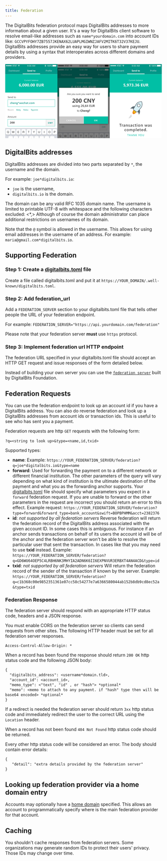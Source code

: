 ```yaml
---
title: Federation
---
```


The DigitalBits federation protocol maps DigitalBits addresses to more information about a given user. It's a way for DigitalBits client software
to resolve email-like addresses such as `name*yourdomain.com` into account IDs like: `GCCVPYFOHY7ZB7557JKENAX62LUAPLMGIWNZJAFV2MITK6T32V37KEJU`. DigitalBits addresses provide
an easy way for users to share payment details by using a syntax that interoperates across different domains and providers.

![Mockup of using a payment address](assets/mockup.png)

## DigitalBits addresses

DigitalBits addresses are divided into two parts separated by `*`, the username and the domain.

For example:  `joe*digitalbits.io`:
* `joe` is the username,
* `digitalbits.io` is the domain.

The domain can be any valid RFC 1035 domain name.
The username is limited to printable UTF-8 with whitespace and the following characters excluded: <*,> Although of course the domain administrator can place additional restrictions on usernames of its domain.

Note that the `@` symbol is allowed in the username. This allows for using email addresses in the username of an address. For example: `maria@gmail.com*digitalbits.io`.

## Supporting Federation

### Step 1: Create a [digitalbits.toml](./digitalbits-toml.md) file

Create a file called digitalbits.toml and put it at `https://YOUR_DOMAIN/.well-known/digitalbits.toml`.

### Step 2: Add federation_url

Add a `FEDERATION_SERVER` section to your digitalbits.toml file that tells other people the URL of your federation endpoint.

For example: `FEDERATION_SERVER="https://api.yourdomain.com/federation"`

Please note that your federation server **must** use `https` protocol.

### Step 3: Implement federation url HTTP endpoint

The federation URL specified in your digitalbits.toml file should accept an HTTP GET request and issue responses of the form detailed below.

Instead of building your own server you can use the [`federation server`](https://github.com/xdbfoundation/go/tree/master/services/federation) built by DigitalBits Foundation.

## Federation Requests
You can use the federation endpoint to look up an account id if you have a DigitalBits address. You can also do reverse federation and look up a DigitalBits addresses from account ids or transaction ids. This is useful to see who has sent you a payment.

Federation requests are http `GET` requests with the following form:

`?q=<string to look up>&type=<name,id,txid>`

Supported types:
 - **name**: Example: `https://YOUR_FEDERATION_SERVER/federation?q=joe*digitalbits.io&type=name`
 - **forward**: Used for forwarding the payment on to a different network or different financial institution. The other parameters of the query will vary depending on what kind of institution is the ultimate destination of the payment and what you as the forwarding anchor supports. Your [digitalbits.toml](./digitalbits-toml.html) file should specify what parameters you expect in a `forward` federation request. If you are unable to forward or the other parameters in the request are incorrect you should return an error to this effect. Example request:   `https://YOUR_FEDERATION_SERVER/federation?type=forward&forward_type=bank_account&swift=BOPBPHMM&acct=2382376`
 - **id**: *not supported by all federation servers* Reverse federation will return the federation record of the DigitalBits address associated with the given account ID. In some cases this is ambiguous. For instance if an anchor sends transactions on behalf of its users the account id will be of the anchor and the federation server won't be able to resolve the particular user that sent the transaction. In cases like that you may need to use **txid** instead. Example: `https://YOUR_FEDERATION_SERVER/federation?q=GD6WU64OEP5C4LRBH6NK3MHYIA2ADN6K6II6EXPNVUR3ERBXT4AN4ACD&type=id`
 - **txid**: *not supported by all federation servers* Will return the federation record of the sender of the transaction if known by the server. Example: `https://YOUR_FEDERATION_SERVER/federation?q=c1b368c00e9852351361e07cc58c54277e7a6366580044ab152b8db9cd8ec52a
&type=txid`

### Federation Response
The federation server should respond with an appropriate HTTP status code, headers and a JSON response.

You must enable CORS on the federation server so clients can send requests from other sites. The following HTTP header must be set for all federation server responses.

```
Access-Control-Allow-Origin: *
```

When a record has been found the response should return `200 OK` http status code and the following JSON body:

```
{
  "digitalbits_address": <username*domain.tld>,
  "account_id": <account_id>,
  "memo_type": <"text", "id" , or "hash"> *optional*
  "memo": <memo to attach to any payment. if "hash" type then will be base64 encoded> *optional*
}
```

If a redirect is needed the federation server should return `3xx` http status code and immediately redirect the user to the correct URL using the `Location` header.

When a record has not been found `404 Not Found` http status code should be returned.

Every other http status code will be considered an error. The body should contain error details:

```
{
   "detail": "extra details provided by the federation server"
}
```

## Looking up federation provider via a home domain entry
Accounts may optionally have a [home domain](./accounts.md#home-domain) specified. This allows an account to programmatically specify where is the main federation provider for that account.

## Caching

You shouldn't cache responses from federation servers. Some organizations may generate random IDs to protect their users' privacy. Those IDs may change over time.
